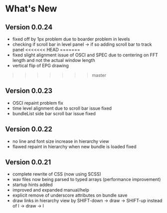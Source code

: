 What's New
=============================================

## Version 0.0.24

- fixed off by 1px problem due to boarder problem in levels
- checking if scroll bar in level panel -> if so adding scroll bar to track panel
<<<<<<< HEAD
=======
- fixed slight alignment issue of OSCI and SPEC due to centering on FFT length and not the actual window length
- vertical flip of EPG drawing
>>>>>>> master

## Version 0.0.23

- OSCI repaint problem fix
- time level alignment due to scroll bar issue fixed 
- bundleList side bar scroll bar issue fixed

## Version 0.0.22

- no line and font size increase in hierarchy view
- flawed repaint in hierarchy when new bundle is loaded fixed

## Version 0.0.21

- complete rewrite of CSS (now using SCSS)
- wav files now being parsed to typed arrays (performance improvement)
- startup hints added
- improved and expanded manual/help
- explicit remove of underscore attributes on bundle save
- draw links in hierarchy view by SHIFT-down -> draw -> SHIFT-up instead of l -> draw -> l